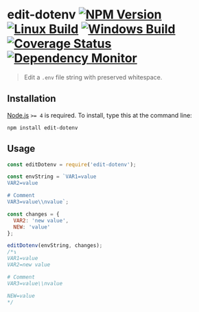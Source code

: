 # edit-dotenv [![NPM Version][npm-image]][npm-url] [![Linux Build][travis-image]][travis-url] [![Windows Build][appveyor-image]][appveyor-url] [![Coverage Status][coveralls-image]][coveralls-url] [![Dependency Monitor][greenkeeper-image]][greenkeeper-url]

> Edit a `.env` file string with preserved whitespace.


## Installation

[Node.js](http://nodejs.org/) `>= 4` is required. To install, type this at the command line:
```shell
npm install edit-dotenv
```


## Usage

```js
const editDotenv = require('edit-dotenv');

const envString = `VAR1=value
VAR2=value

# Comment
VAR3=value\\nvalue`;

const changes = {
  VAR2: 'new value',
  NEW: 'value'
};

editDotenv(envString, changes);
/*↴
VAR1=value
VAR2=new value

# Comment
VAR3=value\\nvalue

NEW=value
*/
```


[npm-image]: https://img.shields.io/npm/v/edit-dotenv.svg
[npm-url]: https://npmjs.org/package/edit-dotenv
[travis-image]: https://img.shields.io/travis/stevenvachon/edit-dotenv.svg?label=linux
[travis-url]: https://travis-ci.org/stevenvachon/edit-dotenv
[appveyor-image]: https://img.shields.io/appveyor/ci/stevenvachon/edit-dotenv.svg?label=windows
[appveyor-url]: https://ci.appveyor.com/project/stevenvachon/edit-dotenv
[coveralls-image]: https://img.shields.io/coveralls/stevenvachon/edit-dotenv.svg
[coveralls-url]: https://coveralls.io/github/stevenvachon/edit-dotenv
[greenkeeper-image]: https://badges.greenkeeper.io/stevenvachon/edit-dotenv.svg
[greenkeeper-url]: https://greenkeeper.io/
